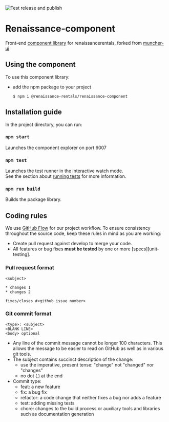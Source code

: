![Test release and publish](https://github.com/renaissance-rentals/renaissance-component/workflows/Test%20release%20and%20publish/badge.svg) 
# Renaissance-component  
Front-end [component library](https://renaissancerentals.github.io/renaissance-component/) for renaissancerentals, forked from [muncher-ui](https://github.com/contentmunch/muncher-ui)

## Using the component
To use this component library:

* add the npm package to your project
    ```
    $ npm i @renaissance-rentals/renaissance-component
    ```
  
## Installation guide
In the project directory, you can run:

### `npm start`
Launches the component explorer on port 6007

### `npm test`

Launches the test runner in the interactive watch mode.<br />
See the section about [running tests](https://facebook.github.io/create-react-app/docs/running-tests) for more information.

### `npm run build`

Builds the package library.

## Coding rules
We use [GitHub Flow](https://guides.github.com/introduction/flow/) for our project workflow.
To ensure consistency throughout the source code, keep these rules in mind as you are working:

* Create pull request against develop to merge your code.
* All features or bug fixes **must be tested** by one or more [specs][unit-testing].

### Pull request format

```
<subject>

* changes 1
* changes 2

fixes/closes #<github issue number>

```

### Git commit format

```
<type>: <subject>
<BLANK LINE> 
<body> optional
```
* Any line of the commit message cannot be longer 100 characters. This allows the message to be easier to read on GitHub as well as in various git tools.
* The subject contains succinct description of the change:
    * use the imperative, present tense: "change" not "changed" nor "changes"
    * no dot (.) at the end
* Commit type:
    * feat: a new feature
    * fix: a bug fix
    * refactor: a code change that neither fixes a bug nor adds a feature
    * test: adding missing tests
    * chore: changes to the build process or auxiliary tools and libraries such as documentation generation



